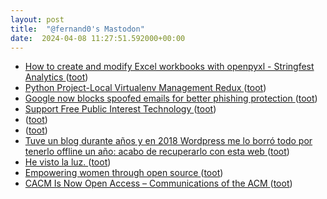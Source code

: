 ```yaml
---
layout: post
title:  "@fernand0's Mastodon"
date:  2024-04-08 11:27:51.592000+00:00
---
```

*  [How to create and modify Excel workbooks with openpyxl - Stringfest Analytics ](https://stringfestanalytics.com/how-to-create-and-modify-excel-workbooks-with-openpyxl) ([toot](https://mastodon.social/@fernand0/112235359213388733))
*  [Python Project-Local Virtualenv Management Redux ](https://hynek.me/articles/python-virtualenv-redux) ([toot](https://mastodon.social/@fernand0/112235166726755196))
*  [Google now blocks spoofed emails for better phishing protection ](https://www.bleepingcomputer.com/news/google/google-now-blocks-spoofed-emails-for-better-phishing-protection) ([toot](https://mastodon.social/@fernand0/112234936666634615))
*  [Support Free Public Interest Technology ](https://supporters.eff.org/donate/support-work-on-certbot--cn) ([toot](https://mastodon.social/@fernand0/112234666980013338))
*  [ ](https://ieji.de/@GatOscuro) ([toot](https://mastodon.social/@fernand0/112234396740767746))
*  [ ](https://mastodon.social/users/fernand0/statuses/112234396118318506/activity) ([toot](https://mastodon.social/users/fernand0/statuses/112234396118318506/activity))
*  [Tuve un blog durante años y en 2018 Wordpress me lo borró todo por tenerlo offline un año: acabo de recuperarlo con esta web ](https://www.genbeta.com/a-fondo/tuve-blog-durante-anos-2018-wordpress-me-borro-todo-tenerlo-offline-ano-acabo-recuperarlo-esta-we) ([toot](https://mastodon.social/@fernand0/112233090579517471))
*  [He visto la luz. ](https://avecesunafoto.wordpress.com/2024/04/07/he-visto-la-luz-28) ([toot](https://mastodon.social/@fernand0/112232984181453676))
*  [Empowering women through open source ](https://github.blog/2024-03-28-empowering-women-through-open-source) ([toot](https://mastodon.social/@fernand0/112231168058809723))
*  [CACM Is Now Open Access – Communications of the ACM ](https://cacm.acm.org/news/cacm-is-now-open-access-2) ([toot](https://mastodon.social/@fernand0/112230809287973285))

